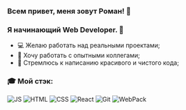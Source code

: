 ### Всем привет, меня зовут Роман! 👋

### Я начинающий Web Developer. 👋

- 💻 Желаю работать над реальными проектами;
- :speech_balloon: Хочу работать с опытными коллегами;
- :ghost: Стремлюсь к написанию красивого и чистого кода;

### :mortar_board: Мой стэк:

![JS](https://user-images.githubusercontent.com/70646350/119318720-4f788180-bc82-11eb-87ff-8201ce9d61c8.png)
![HTML](https://user-images.githubusercontent.com/70646350/119315541-9cf2ef80-bc7e-11eb-8f46-ef3766162ab6.png)
![CSS](https://user-images.githubusercontent.com/70646350/119316006-1be82800-bc7f-11eb-8166-910c027cd18f.png)
![React](https://user-images.githubusercontent.com/70646350/119316439-a0d34180-bc7f-11eb-9a36-e79d2b093d69.png)
![Git](https://user-images.githubusercontent.com/70646350/119321913-cc592a80-bc85-11eb-9540-8605bd48f3f7.png)
![WebPack](https://user-images.githubusercontent.com/70646350/119315153-38d02b80-bc7e-11eb-8198-9f3eb058edef.png)
